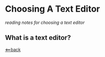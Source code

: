 # **Choosing A Text Editor**
*reading notes for choosing a text editor*


## **What is a text editor?**





[<==back](README.md)
 
